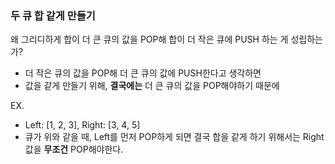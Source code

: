 ### 두 큐 합 같게 만들기

왜 그리디하게 합이 더 큰 큐의 값을 POP해 합이 더 작은 큐에 PUSH 하는 게 성립하는가?

- 더 작은 큐의 값을 POP해 더 큰 큐의 값에 PUSH한다고 생각하면
- 값을 같게 만들기 위해, **결국에는** 더 큰 큐의 값을 POP해야하기 때문에

EX.

- Left: [1, 2, 3], Right: [3, 4, 5]
- 큐가 위와 같을 때, Left를 먼저 POP하게 되면 결국 합을 같게 하기 위해서는 Right 값을 **무조건** POP해야한다.
